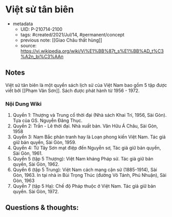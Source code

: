 ---
---

# Việt sử tân biên

- metadata
	- UID: P-210714-2100
	- tags: #created/2021/Jul/14, #permanent/concept 
	- previous note: [[Giao Châu thất hùng]]
	- source: https://vi.wikipedia.org/wiki/Vi%E1%BB%87t_s%E1%BB%AD_t%C3%A2n_bi%C3%AAn

## Notes
Việt sử tân biên là một quyển sách lịch sử của Việt Nam bao gồm 5 tập được viết bởi [[Phạm Văn Sơn]]. Sách được phát hành từ 1956 - 1972.

### Nội Dung Wiki
1.  Quyển 1: Thượng và Trung cổ thời đại (Nhà sách Khai Trí, 1956, Sài Gòn). Tựa của GS. Nguyễn Đăng Thục.
2.  Quyển 2: Trần - Lê thời đại. Nhà xuất bản. Văn Hữu Á Châu, Sài Gòn, 1958
3.  Quyển 3: Nam Bắc phân tranh hay là Loạn phong kiến Việt Nam. Tác giả giữ bản quyền, Sài Gòn, 1959.
4.  Quyển 4: Từ Tây Sơn mạt điệp đến Nguyễn sơ, Tác giả giữ bản quyền, Sài Gòn, 1961.
5.  Quyển 5 (tập 5 Thượng): Việt Nam kháng Pháp sử. Tác giả giữ bản quyền, Sài Gòn, 1962.
6.  Quyển 6 (tập 5 Trung): Việt Nam cách mạng cận sử (1885-1914), Sài Gòn, 1963. In tại nhà in Bùi Trọng Thúc (đường Võ Tánh, Phú Nhuận), Sài Gòn, 1963
7.  Quyển 7 (tập 5 Hạ): Chế độ Pháp thuộc ở Việt Nam. Tác giả giữ bản quyền. Sài Gòn, 1972.

## Questions & thoughts:

